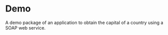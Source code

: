 # Demo

A demo package of an application to obtain the capital of a country using a SOAP web service.
